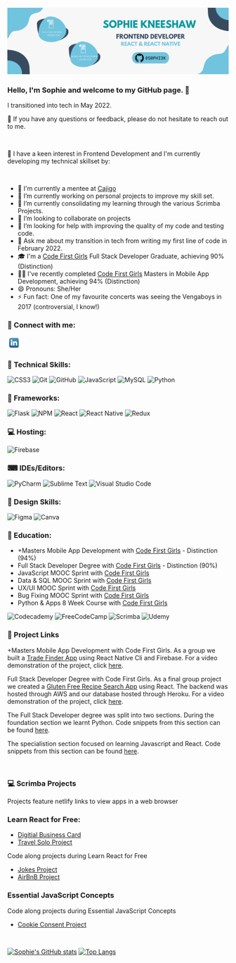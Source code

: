 <p align='center'> 
<img src="Images/SophieKneeshaw.png" alt='my banner'>
</p>

### Hello, I'm Sophie and welcome to my GitHub page. 👋

I transitioned into tech in May 2022.

💬 If you have any questions or feedback, please do not hesitate to reach out to me.

<br>

🎉 I have a keen interest in Frontend Development and I'm currently developing my technical skillset by:

<br>

- 💃 I'm currently a mentee at [Cajigo](http://www.structur3dpeople.co.uk/cajigo/)
- 🔭 I’m currently working on personal projects to improve my skill set.
- 🌱 I’m currently consolidating my learning through the various Scrimba Projects.
- 👯 I’m looking to collaborate on projects
- 🤔 I’m looking for help with improving the quality of my code and testing code.
- 💬 Ask me about my transition in tech from writing my first line of code in February 2022.
- 🎓 I'm a [Code First Girls](https://codefirstgirls.com/courses/cfgdegree/) Full Stack Developer Graduate, achieving 90% (Distinction)
- 👩‍🎓 I've recently completed [Code First Girls](https://codefirstgirls.com/courses/masters/) Masters in Mobile App Development, achieving 94% (Distinction)
- 😄 Pronouns: She/Her
- ⚡ Fun fact: One of my favourite concerts was seeing the Vengaboys in 2017 (controversial, I know!)

### 🤝 Connect with me: <a href="https://www.linkedin.com/in/sophierkneeshaw">

<img src="Images\LinkedIn.png" alt='LinkedIn Icon'  width='30px'/></a>
<br>

### 💼 Technical Skills:

![CSS3](https://img.shields.io/badge/css3-%231572B6.svg?style=for-the-badge&logo=css3&logoColor=white) ![Git](https://img.shields.io/badge/git-%23F05033.svg?style=for-the-badge&logo=git&logoColor=white) ![GitHub](https://img.shields.io/badge/github-%23121011.svg?style=for-the-badge&logo=github&logoColor=white) ![JavaScript](https://img.shields.io/badge/javascript-%23323330.svg?style=for-the-badge&logo=javascript&logoColor=%23F7DF1E) ![MySQL](https://img.shields.io/badge/mysql-%2300f.svg?style=for-the-badge&logo=mysql&logoColor=white) ![Python](https://img.shields.io/badge/python-3670A0?style=for-the-badge&logo=python&logoColor=ffdd54)
<br>

### 📄 Frameworks:

![Flask](https://img.shields.io/badge/flask-%23000.svg?style=for-the-badge&logo=flask&logoColor=white) ![NPM](https://img.shields.io/badge/NPM-%23000000.svg?style=for-the-badge&logo=npm&logoColor=white) ![React](https://img.shields.io/badge/react-%2320232a.svg?style=for-the-badge&logo=react&logoColor=%2361DAFB) ![React Native](https://img.shields.io/badge/react_native-%2320232a.svg?style=for-the-badge&logo=react&logoColor=%2361DAFB) ![Redux](https://img.shields.io/badge/redux-%23593d88.svg?style=for-the-badge&logo=redux&logoColor=white)
<br>

### 💻 Hosting:

![Firebase](https://img.shields.io/badge/firebase-%23039BE5.svg?style=for-the-badge&logo=firebase)
<br>

### ⌨ IDEs/Editors:

![PyCharm](https://img.shields.io/badge/pycharm-143?style=for-the-badge&logo=pycharm&logoColor=black&color=black&labelColor=green) ![Sublime Text](https://img.shields.io/badge/sublime_text-%23575757.svg?style=for-the-badge&logo=sublime-text&logoColor=important) ![Visual Studio Code](https://img.shields.io/badge/Visual%20Studio%20Code-0078d7.svg?style=for-the-badge&logo=visual-studio-code&logoColor=white)
<br>

### 🎨 Design Skills:

![Figma](https://img.shields.io/badge/figma-%23F24E1E.svg?style=for-the-badge&logo=figma&logoColor=white) ![Canva](https://img.shields.io/badge/Canva-%2300C4CC.svg?style=for-the-badge&logo=Canva&logoColor=white)
<br>

### 🏢 Education:

- +Masters Mobile App Development with [Code First Girls](https://codefirstgirls.com/courses/masters/) - Distinction (94%)
- Full Stack Developer Degree with [Code First Girls](https://codefirstgirls.com/courses/cfgdegree/) - Distinction (90%)
- JavaScript MOOC Sprint with [Code First Girls](https://codefirstgirls.com/courses/moocs/)
- Data & SQL MOOC Sprint with [Code First Girls](https://codefirstgirls.com/courses/moocs/)
- UX/UI MOOC Sprint with [Code First Girls](https://codefirstgirls.com/courses/moocs/)
- Bug Fixing MOOC Sprint with [Code First Girls](https://codefirstgirls.com/courses/moocs/)
- Python & Apps 8 Week Course with [Code First Girls](https://codefirstgirls.com/courses/classes/coding-kickstarter/)

![Codecademy](https://img.shields.io/badge/Codecademy-FFF0E5?style=for-the-badge&logo=codecademy&logoColor=1F243A) ![FreeCodeCamp](https://img.shields.io/badge/Freecodecamp-%23123.svg?&style=for-the-badge&logo=freecodecamp&logoColor=green) ![Scrimba](https://img.shields.io/badge/scrimba-2B283A?style=for-the-badge&logo=scrimba&logoColor=white) ![Udemy](https://img.shields.io/badge/Udemy-A435F0?style=for-the-badge&logo=Udemy&logoColor=white)
<br>

### 📌 Project Links

+Masters Mobile App Development with Code First Girls. As a group we built a [Trade Finder App](https://github.com/Group4-MobileDevelopment-CFG/TradeFinderApp) using React Native Cli and Firebase. For a video demonstration of the project, click [here](https://youtu.be/guPy6ngv9-A).

Full Stack Developer Degree with Code First Girls. As a final group project we created a [Gluten Free Recipe Search App](https://github.com/sassaf1994/CFGProjectGroup7GlutenFree) using React. The backend was hosted through AWS and our database hosted through Heroku. For a video demonstration of the project, click [here](https://youtu.be/mdvzDYHeapU).

The Full Stack Developer degree was split into two sections. During the foundation section we learnt Python. Code snippets from this section can be found [here](https://github.com/S0PHI3K/Foundation).

The specialistion section focused on learning Javascript and React. Code snippets from this section can be found [here](https://github.com/S0PHI3K/Specialisation).

<br>

### 💻 Scrimba Projects

Projects feature netlify links to view apps in a web browser

### Learn React for Free:

- [Digitial Business Card](https://github.com/S0PHI3K/Digital-Business-Card)
- [Travel Solo Project](https://github.com/S0PHI3K/Scrimba-Travel-Solo-Project)

Code along projects during Learn React for Free

- [Jokes Project](https://github.com/S0PHI3K/Scrimba-Joke-Project)
- [AirBnB Project](https://github.com/S0PHI3K/Scrimba-AirBnB-Project)

### Essential JavaScript Concepts

Code along projects during Essential JavaScript Concepts

- [Cookie Consent Project](https://github.com/S0PHI3K/Scrimba-Cookie-Consent-Project)

<br>

[![Sophie's GitHub stats](https://github-readme-stats.vercel.app/api?username=S0PHI3K)](https://github.com/anuraghazra/github-readme-stats)
[![Top Langs](https://github-readme-stats.vercel.app/api/top-langs/?username=S0PHI3K&layout=compact&theme=tokyonight)](https://github.com/anuraghazra/github-readme-stats)

